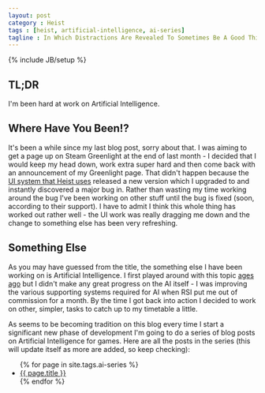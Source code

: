 ```yaml
---
layout: post
category : Heist
tags : [heist, artificial-intelligence, ai-series]
tagline : In Which Distractions Are Revealed To Sometimes Be A Good Thing
---
```

{% include JB/setup %}


## TL;DR

I'm been hard at work on Artificial Intelligence.

## Where Have You Been!?

It's been a while since my last blog post, sorry about that. I was aiming to get a page up on Steam Greenlight at the end of last month - I decided that I would keep my head down, work extra super hard and then come back with an announcement of my Greenlight page. That didn't happen because the [UI system that Heist uses](http://awesomium.com/) released a new version which I upgraded to and instantly discovered a major bug in. Rather than wasting my time working around the bug I've been working on other stuff until the bug is fixed (soon, according to their support). I have to admit I think this whole thing has worked out rather well - the UI work was really dragging me down and the change to something else has been very refreshing.

## Something Else

As you may have guessed from the title, the something else I have been working on is Artificial Intelligence. I first played around with this topic [ages ago](/Heist/2012/07/24/Artificial-Stupidity/) but I didn't make any great progress on the AI itself - I was improving the various supporting systems required for AI when RSI put me out of commission for a month. By the time I got back into action I decided to work on other, simpler, tasks to catch up to my timetable a little.

As seems to be becoming tradition on this blog every time I start a significant new phase of development I'm going to do a series of blog posts on Artificial Intelligence for games. Here are all the posts in the series (this will update itself as more are added, so keep checking):

<ul>
    {% for page in site.tags.ai-series %}
    <li><a href="{{ post.url }}">{{ page.title }}</a></li>
    {% endfor %}
</ul>